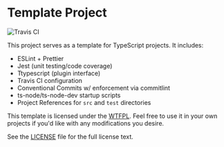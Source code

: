 # Template Project

![Travis CI](https://travis-ci.org/shinotheshino/ts-template.svg?branch=master)

This project serves as a template for TypeScript projects. It includes:

- ESLint + Prettier
- Jest (unit testing/code coverage)
- Ttypescript (plugin interface)
- Travis CI configuration
- Conventional Commits w/ enforcement via commitlint
- ts-node/ts-node-dev startup scripts
- Project References for `src` and `test` directories

This template is licensed under the [WTFPL](http://www.wtfpl.net/about/). Feel free to use it in your own projects if you'd like with any modifications you desire.

See the [LICENSE](LICENSE) file for the full license text.
